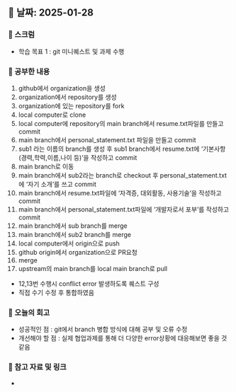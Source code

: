 ## 📅 날짜: 2025-01-28

### 💬 스크럼
- 학습 목표 1 : git 미니퀘스트 및 과제 수행
  
### 📒 공부한 내용
1. github에서 organization을 생성
2. organization에서 repository를 생성
3. organization에 있는 repository를 fork
4. local computer로 clone
5. local computer에 repository의 main branch에서 resume.txt파일를 만들고 commit
6. main branch에서 personal_statement.txt 파일을 만들고 commit
7. sub1 라는 이름의 branch를 생성 후 sub1 branch에서  resume.txt에 ‘기본사항(경력,학력,이름,나이 등)’을 작성하고 commit
8. main branch로 이동
9. main branch에서 sub2라는 branch로 checkout 후 personal_statement.txt에 ‘자기 소개’를 쓰고 commit
10. main branch에서 resume.txt파일에 ‘자격증, 대외활동, 사용기술’을 작성하고 commit
11. main branch에서 personal_statement.txt파일에 ‘개발자로서 포부’를 작성하고 commit
12. main branch에서 sub branch를 merge
13. main branch에서 sub2 branch를 merge
14. local computer에서 origin으로 push
15. github origin에서 organization으로 PR요청
16. merge
17. upstream의 main branch를 local main branch로 pull

- 12,13번 수행시 conflict error 발생하도록 퀘스트 구성
- 직접 수기 수정 후 통합하였음
  
### 💭 오늘의 회고
- 성공적인 점 : git에서 branch 병합 방식에 대해 공부 및 오류 수정
- 개선해야 할 점 : 실제 협업과제를 통해 더 다양한 error상황에 대응해보면 좋을 것 같음
  
### 📁 참고 자료 및 링크
- 
